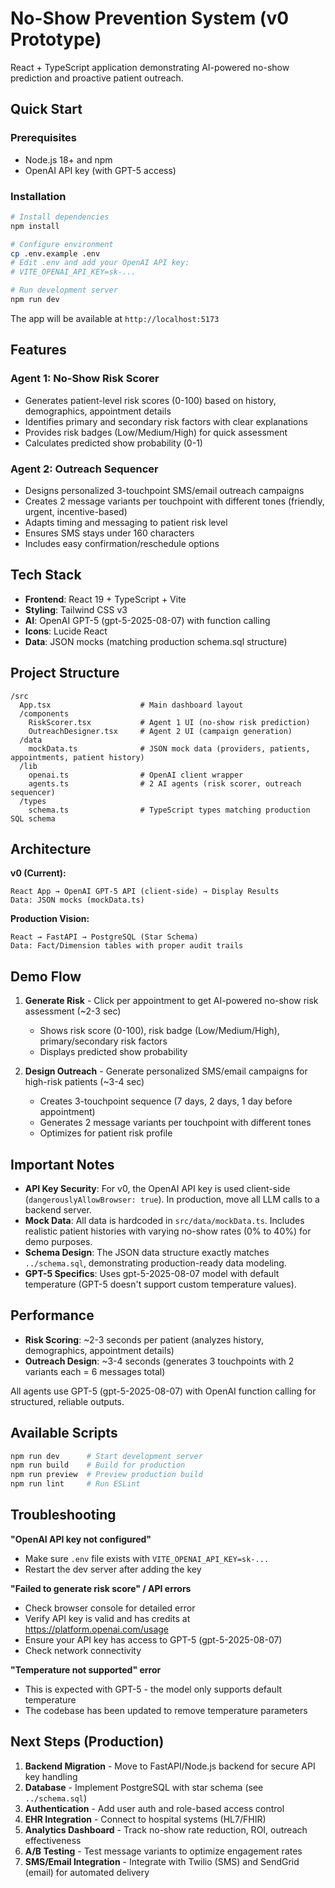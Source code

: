 # No-Show Prevention System (v0 Prototype)

React + TypeScript application demonstrating AI-powered no-show prediction and proactive patient outreach.

## Quick Start

### Prerequisites
- Node.js 18+ and npm
- OpenAI API key (with GPT-5 access)

### Installation

```bash
# Install dependencies
npm install

# Configure environment
cp .env.example .env
# Edit .env and add your OpenAI API key:
# VITE_OPENAI_API_KEY=sk-...

# Run development server
npm run dev
```

The app will be available at `http://localhost:5173`

## Features

### Agent 1: No-Show Risk Scorer
- Generates patient-level risk scores (0-100) based on history, demographics, appointment details
- Identifies primary and secondary risk factors with clear explanations
- Provides risk badges (Low/Medium/High) for quick assessment
- Calculates predicted show probability (0-1)

### Agent 2: Outreach Sequencer
- Designs personalized 3-touchpoint SMS/email outreach campaigns
- Creates 2 message variants per touchpoint with different tones (friendly, urgent, incentive-based)
- Adapts timing and messaging to patient risk level
- Ensures SMS stays under 160 characters
- Includes easy confirmation/reschedule options

## Tech Stack

- **Frontend**: React 19 + TypeScript + Vite
- **Styling**: Tailwind CSS v3
- **AI**: OpenAI GPT-5 (gpt-5-2025-08-07) with function calling
- **Icons**: Lucide React
- **Data**: JSON mocks (matching production schema.sql structure)

## Project Structure

```
/src
  App.tsx                    # Main dashboard layout
  /components
    RiskScorer.tsx           # Agent 1 UI (no-show risk prediction)
    OutreachDesigner.tsx     # Agent 2 UI (campaign generation)
  /data
    mockData.ts              # JSON mock data (providers, patients, appointments, patient history)
  /lib
    openai.ts                # OpenAI client wrapper
    agents.ts                # 2 AI agents (risk scorer, outreach sequencer)
  /types
    schema.ts                # TypeScript types matching production SQL schema
```

## Architecture

**v0 (Current):**
```
React App → OpenAI GPT-5 API (client-side) → Display Results
Data: JSON mocks (mockData.ts)
```

**Production Vision:**
```
React → FastAPI → PostgreSQL (Star Schema)
Data: Fact/Dimension tables with proper audit trails
```

## Demo Flow

1. **Generate Risk** - Click per appointment to get AI-powered no-show risk assessment (~2-3 sec)
   - Shows risk score (0-100), risk badge (Low/Medium/High), primary/secondary risk factors
   - Displays predicted show probability

2. **Design Outreach** - Generate personalized SMS/email campaigns for high-risk patients (~3-4 sec)
   - Creates 3-touchpoint sequence (7 days, 2 days, 1 day before appointment)
   - Generates 2 message variants per touchpoint with different tones
   - Optimizes for patient risk profile

## Important Notes

- **API Key Security**: For v0, the OpenAI API key is used client-side (`dangerouslyAllowBrowser: true`). In production, move all LLM calls to a backend server.
- **Mock Data**: All data is hardcoded in `src/data/mockData.ts`. Includes realistic patient histories with varying no-show rates (0% to 40%) for demo purposes.
- **Schema Design**: The JSON data structure exactly matches `../schema.sql`, demonstrating production-ready data modeling.
- **GPT-5 Specifics**: Uses gpt-5-2025-08-07 model with default temperature (GPT-5 doesn't support custom temperature values).

## Performance

- **Risk Scoring**: ~2-3 seconds per patient (analyzes history, demographics, appointment details)
- **Outreach Design**: ~3-4 seconds (generates 3 touchpoints with 2 variants each = 6 messages total)

All agents use GPT-5 (gpt-5-2025-08-07) with OpenAI function calling for structured, reliable outputs.

## Available Scripts

```bash
npm run dev      # Start development server
npm run build    # Build for production
npm run preview  # Preview production build
npm run lint     # Run ESLint
```

## Troubleshooting

**"OpenAI API key not configured"**
- Make sure `.env` file exists with `VITE_OPENAI_API_KEY=sk-...`
- Restart the dev server after adding the key

**"Failed to generate risk score" / API errors**
- Check browser console for detailed error
- Verify API key is valid and has credits at https://platform.openai.com/usage
- Ensure your API key has access to GPT-5 (gpt-5-2025-08-07)
- Check network connectivity

**"Temperature not supported" error**
- This is expected with GPT-5 - the model only supports default temperature
- The codebase has been updated to remove temperature parameters

## Next Steps (Production)

1. **Backend Migration** - Move to FastAPI/Node.js backend for secure API key handling
2. **Database** - Implement PostgreSQL with star schema (see `../schema.sql`)
3. **Authentication** - Add user auth and role-based access control
4. **EHR Integration** - Connect to hospital systems (HL7/FHIR)
5. **Analytics Dashboard** - Track no-show rate reduction, ROI, outreach effectiveness
6. **A/B Testing** - Test message variants to optimize engagement rates
7. **SMS/Email Integration** - Integrate with Twilio (SMS) and SendGrid (email) for automated delivery
